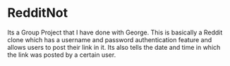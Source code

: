 # RedditNot
Its a Group Project that I have done with George. This is basically a Reddit clone which has a username and password authentication feature and allows users to post their link in it. Its also tells the date and time in which the link was posted by a certain user. 

